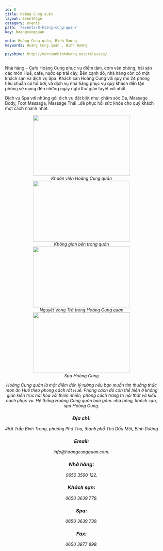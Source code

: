 ```yaml
---
id: 8
title: Hoàng Cung quán
layout: EventPage
category: events
path: '/events/8-hoang-cung-quan/'
key: hoangcungquan

meta: Hoàng Cung quán, Bình Dương
keywords: Hoàng Cung quán , Bình Dương

psyshine: http://monngonbinhduong.net/releases/
---
```


Nhà hàng – Cafe Hoàng Cung phục vụ điểm tâm, cơm văn phòng, hải sản các món Huế, cafe, nước ép trái cây. Bên cạnh đó, nhà hàng còn có một khách sạn và dịch vụ Spa. Khách sạn Hoàng Cung với quy mô 24 phòng tiêu chuẩn có hồ bơi, và dịch vụ nhà hàng phục vụ quý khách đến tận phòng sẽ mang đến những ngày nghỉ thư giản tuyệt vời nhất.

Dịch vụ Spa với những gói dịch vụ đặt biệt như: chăm sóc Da, Massage Body, Foot Massage, Massage Thái…để phục hồi sức khỏe cho quý khách một cách nhanh nhất.

<div align="center"><img src="http://dulichbinhduong.org.vn/uploads/images/khu%C3%B4n%20vi%C3%AAn%20Ho%C3%A0ng%20Cung%20qu%C3%A1n%20-1-.jpg" width="320px" height="200px"></div>

<center><em>Khuôn viên Hoàng Cung quán</em></center>

<div align="center"><img src="http://dulichbinhduong.org.vn/uploads/images/kh%C3%B4ng%20gian%20b%C3%AAn%20trong%20qu%C3%A1n%20-2-.jpg" width="320px" height="200px"></div>

<center><em>Không gian bên trong quán</em></center>

<div align="center"><img src="http://dulichbinhduong.org.vn/uploads/images/Nguy%E1%BB%87t%20V%E1%BB%8Dng%20Tr%C3%A0%20trong%20Ho%C3%A0ng%20Cung%20qu%C3%A1n-3-.jpg" width="320px" height="200px"></div>

<center><em>Nguyệt Vọng Trà trong Hoàng Cung quán</em></center>

<div align="center"><img src="http://dulichbinhduong.org.vn/uploads/images/Spa%20Ho%C3%A0ng%20Cung-4-.jpg" width="320px" height="200px"></div>

<center><em>Spa Hoàng Cung

Hoàng Cung quán là một điểm đến lý tưởng nếu bạn muốn tìm thưởng thức món ăn Huế theo phong cách rất Huế. Phong cách đó còn thể hiện ở không gian kiến trúc hài hòa với thiên nhiên, phong cách trang trí nội thất và kiểu cách phục vụ. Hệ thống Hoàng Cung quán bao gồm: nhà hàng, khách sạn, spa Hoàng Cung.

<h3>Địa chỉ:</h3> 45A Trần Bình Trọng, phường Phú Thọ, thành phố  Thủ Dầu Một, Bình Dương
<h3>Email:</h3> info@hoangcungquan.com.
<h3>Nhà hàng:</h3> 0650 3500 122.
<h3>Khách sạn:</h3> 0650 3639 779.
<h3>Spa: </h3>0650 3639 739.
<h3>Fax:</h3> 0650 3877 899.
